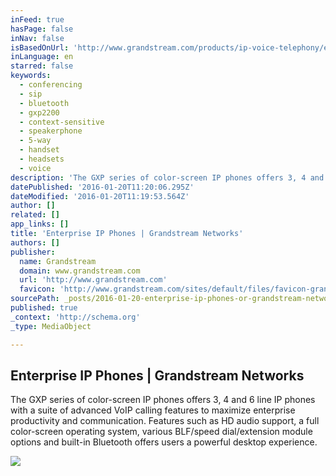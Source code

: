 ```yaml
---
inFeed: true
hasPage: false
inNav: false
isBasedOnUrl: 'http://www.grandstream.com/products/ip-voice-telephony/enterprise-ip-phones'
inLanguage: en
starred: false
keywords:
  - conferencing
  - sip
  - bluetooth
  - gxp2200
  - context-sensitive
  - speakerphone
  - 5-way
  - handset
  - headsets
  - voice
description: 'The GXP series of color-screen IP phones offers 3, 4 and 6 line IP phones with a suite of advanced VoIP calling features to maximize enterprise productivity and communication. Features such as HD audio support, a full color-screen operating system, various BLF/speed dial/extension module options and built-in Bluetooth offers users a powerful desktop experience.'
datePublished: '2016-01-20T11:20:06.295Z'
dateModified: '2016-01-20T11:19:53.564Z'
author: []
related: []
app_links: []
title: 'Enterprise IP Phones | Grandstream Networks'
authors: []
publisher:
  name: Grandstream
  domain: www.grandstream.com
  url: 'http://www.grandstream.com'
  favicon: 'http://www.grandstream.com/sites/default/files/favicon-grandstream-v1.ico'
sourcePath: _posts/2016-01-20-enterprise-ip-phones-or-grandstream-networks.md
published: true
_context: 'http://schema.org'
_type: MediaObject

---
```

<article style=""><h1>Enterprise IP Phones | Grandstream Networks</h1><p>The GXP series of color-screen IP phones offers 3, 4 and 6 line IP phones with a suite of advanced VoIP calling features to maximize enterprise productivity and communication. Features such as HD audio support, a full color-screen operating system, various BLF/speed dial/extension module options and built-in Bluetooth offers users a powerful desktop experience.</p><img src="https://s3-us-west-2.amazonaws.com/the-grid-img/p/e1cd3b1b3602559bbd4083de84116704d76ddab2.jpg" /></article>